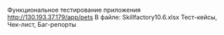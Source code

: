 
Функциональное тестирование приложения http://130.193.37.179/app/pets
В файле:  Skillfactory10.6.xlsx Тест-кейсы, Чек-лист, Баг-репорты


